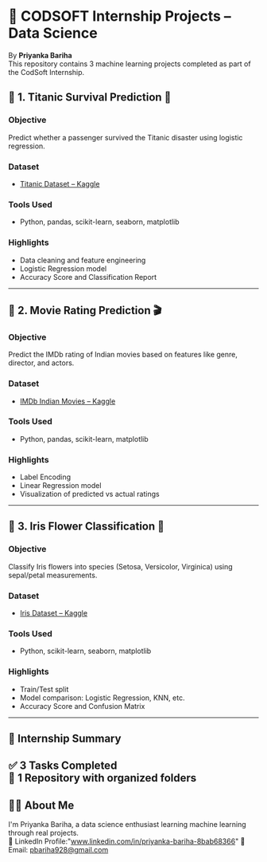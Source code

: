 
# 📘 CODSOFT Internship Projects – Data Science
By **Priyanka Bariha**  
This repository contains 3 machine learning projects completed as part of the CodSoft Internship.
## 🔹 1. Titanic Survival Prediction 🚢
### Objective
Predict whether a passenger survived the Titanic disaster using logistic regression.
### Dataset
- [Titanic Dataset – Kaggle](https://www.kaggle.com/datasets/yasserh/titanic-dataset)
### Tools Used
- Python, pandas, scikit-learn, seaborn, matplotlib
### Highlights
- Data cleaning and feature engineering
- Logistic Regression model
- Accuracy Score and Classification Report

---

## 🔹 2. Movie Rating Prediction 🎬
### Objective
Predict the IMDb rating of Indian movies based on features like genre, director, and actors.
### Dataset
- [IMDb Indian Movies – Kaggle](https://www.kaggle.com/datasets/adrianmcmahon/imdb-india-movies)
### Tools Used
- Python, pandas, scikit-learn, matplotlib
### Highlights
- Label Encoding
- Linear Regression model
- Visualization of predicted vs actual ratings

---

## 🔹 3. Iris Flower Classification 🌸
### Objective
Classify Iris flowers into species (Setosa, Versicolor, Virginica) using sepal/petal measurements.
### Dataset
- [Iris Dataset – Kaggle](https://www.kaggle.com/datasets/arshid/iris-flower-dataset)
### Tools Used
- Python, scikit-learn, seaborn, matplotlib
### Highlights
- Train/Test split
- Model comparison: Logistic Regression, KNN, etc.
- Accuracy Score and Confusion Matrix

---

## 🏁 Internship Summary
✅ 3 Tasks Completed  
📂 1 Repository with organized folders  
---
## 🙋‍♀️ About Me
I'm Priyanka Bariha, a data science enthusiast learning machine learning through real projects.  
🔗 LinkedIn Profile:"www.linkedin.com/in/priyanka-bariha-8bab68366"
📧 Email: pbariha928@gmail.com
